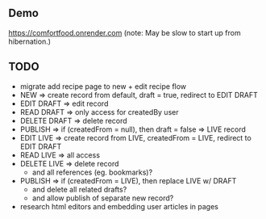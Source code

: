 ## Demo
https://comfortfood.onrender.com
(note: May be slow to start up from hibernation.)

## TODO
- migrate add recipe page to new + edit recipe flow
- NEW => create record from default, draft = true, redirect to EDIT DRAFT
- EDIT DRAFT => edit record
- READ DRAFT => only access for createdBy user
- DELETE DRAFT => delete record
- PUBLISH => if (createdFrom = null), then draft = false => LIVE record
- EDIT LIVE => create record from LIVE, createdFrom = LIVE, redirect to EDIT DRAFT
- READ LIVE => all access
- DELETE LIVE => delete record
    - and all references (eg. bookmarks)?
- PUBLISH => if (createdFrom = LIVE), then replace LIVE w/ DRAFT
    - and delete all related drafts?
    - and allow publish of separate new record?
- research html editors and embedding user articles in pages
